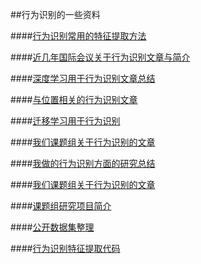 ##行为识别的一些资料

####[行为识别常用的特征提取方法](https://www.zhihu.com/question/41068341)

####[近几年国际会议关于行为识别文章与简介](https://github.com/jindongwang/activityrecognition/blob/master/notes/%E8%A1%8C%E4%B8%BA%E8%AF%86%E5%88%AB%E8%AE%BA%E6%96%87list.md)

####[深度学习用于行为识别文章总结](https://github.com/jindongwang/activityrecognition/blob/master/notes/%E6%B7%B1%E5%BA%A6%E5%AD%A6%E4%B9%A0%E8%A1%8C%E4%B8%BA%E8%AF%86%E5%88%AB.md)

####[与位置相关的行为识别文章](https://github.com/jindongwang/activityrecognition/blob/master/notes/%E4%B8%8E%E4%BD%8D%E7%BD%AE%E7%9B%B8%E5%85%B3%E7%9A%84%E8%A1%8C%E4%B8%BA%E8%AF%86%E5%88%AB.md)

####[迁移学习用于行为识别](https://github.com/jindongwang/activityrecognition/blob/master/notes/%E8%BF%81%E7%A7%BB%E5%AD%A6%E4%B9%A0%E7%94%A8%E4%BA%8E%E8%A1%8C%E4%B8%BA%E8%AF%86%E5%88%AB.md)

####[我们课题组关于行为识别的文章](https://github.com/jindongwang/activityrecognition/blob/master/notes/%E8%AF%BE%E9%A2%98%E7%BB%84%E8%A1%8C%E4%B8%BA%E8%AF%86%E5%88%AB%E8%AE%BA%E6%96%87.md)

####[我做的行为识别方面的研究总结](https://github.com/jindongwang/activityrecognition/blob/master/notes/%E8%A1%8C%E4%B8%BA%E8%AF%86%E5%88%AB%E6%96%B9%E9%9D%A2%E4%BC%9A%E8%AE%AE%E8%AE%BA%E6%96%87%E7%A0%94%E7%A9%B6%E6%80%BB%E7%BB%93.pptx)

####[我们课题组关于行为识别的文章](https://github.com/jindongwang/activityrecognition/blob/master/notes/%E8%AF%BE%E9%A2%98%E7%BB%84%E8%A1%8C%E4%B8%BA%E8%AF%86%E5%88%AB%E8%AE%BA%E6%96%87.md)

####[课题组研究项目简介](https://github.com/jindongwang/activityrecognition/blob/master/notes/%E8%AF%BE%E9%A2%98%E7%BB%84%E7%A0%94%E7%A9%B6%E9%A1%B9%E7%9B%AE%E4%B8%8E%E4%BA%BA%E7%89%A9%E6%8E%A8%E8%8D%90.md)

####[公开数据集整理](https://github.com/jindongwang/activityrecognition/blob/master/dataset/dataset%20description.md)

####[行为识别特征提取代码](https://github.com/jindongwang/activityrecognition/tree/master/code/featureextraction)